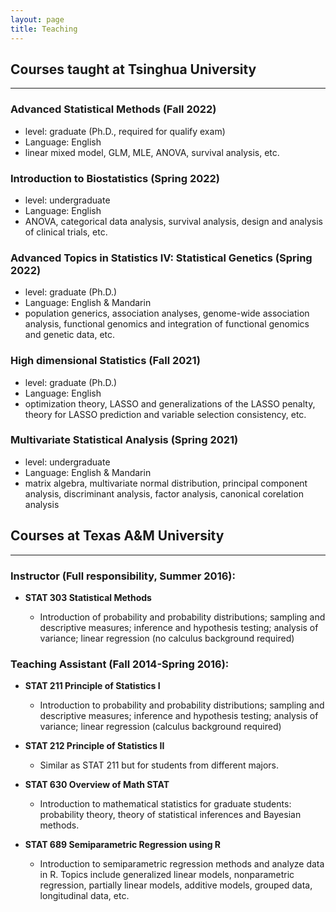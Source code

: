 ```yaml
---
layout: page
title: Teaching
---
```


## Courses taught at Tsinghua University
------------------------------------------------------

### Advanced Statistical Methods (Fall 2022)
  - level: graduate (Ph.D., required for qualify exam)
  - Language: English
  - linear mixed model, GLM,  MLE, ANOVA,  survival analysis, etc.

### Introduction to Biostatistics (Spring 2022)
   - level: undergraduate 
   - Language: English
   - ANOVA, categorical data analysis, survival analysis, design and analysis of clinical trials, etc.

### Advanced Topics in Statistics IV: Statistical Genetics (Spring 2022)
  - level: graduate (Ph.D.)
  - Language: English & Mandarin
  - population generics, association analyses, genome-wide association analysis, functional genomics and integration of functional genomics and genetic data, etc.

### High dimensional Statistics (Fall 2021)
  - level: graduate (Ph.D.)
  - Language: English
  - optimization theory, LASSO and generalizations of the LASSO penalty, theory for LASSO prediction and variable selection consistency, etc.

### Multivariate Statistical Analysis (Spring 2021)
  - level: undergraduate 
  - Language: English & Mandarin
  - matrix algebra, multivariate normal distribution, principal component analysis, discriminant analysis, factor analysis, canonical corelation analysis
  


## Courses at Texas A&M University
------------------------------------------------------
### Instructor (Full responsibility, Summer 2016):

- **STAT 303 Statistical Methods**

  - Introduction of probability and probability distributions; sampling and descriptive measures; inference and hypothesis testing; analysis of variance; linear regression (no calculus background required)

### Teaching Assistant (Fall 2014-Spring 2016):

- **STAT 211 Principle of Statistics I**

  - Introduction to probability and probability distributions; sampling and descriptive measures; inference and hypothesis testing; analysis of variance; linear regression (calculus background required)  
  
- **STAT 212 Principle of Statistics II**

  - Similar as STAT 211 but for students from different majors.
  
- **STAT 630 Overview of Math STAT** 

  - Introduction to mathematical statistics for graduate students: probability theory, theory of statistical inferences and Bayesian methods. 
  
- **STAT 689 Semiparametric Regression using R** 

  - Introduction to semiparametric regression methods and analyze data in R. Topics include generalized linear models, nonparametric regression, partially linear models, additive models, grouped data, longitudinal data, etc.


